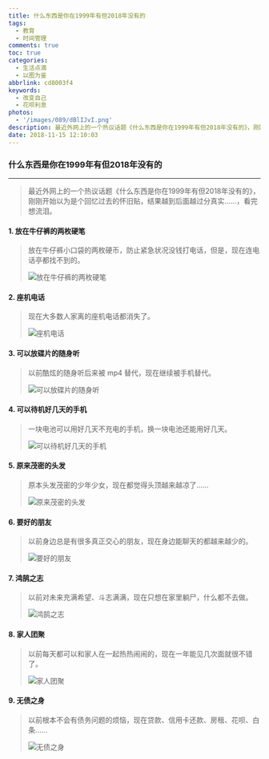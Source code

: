 ```yaml
---
title: 什么东西是你在1999年有但2018年没有的
tags:
  - 教育
  - 时间管理
comments: true
toc: true
categories:
  - 生活点滴
  - 以图为鉴
abbrlink: cd8003f4
keywords:
  - 改变自己
  - 花呗利息
photos:
  - '/images/089/dBlIJvI.png'
description: 最近外网上的一个热议话题《什么东西是你在1999年有但2018年没有的》，刚刚开始以为是个回忆过去的怀旧贴，结果越到后面越过分真实……，看完想流泪。
date: 2018-11-15 12:10:03
---
```

<script type="text/javascript" src="/js/src/bai.js"></script>

### 什么东西是你在1999年有但2018年没有的
---
> 最近外网上的一个热议话题《什么东西是你在1999年有但2018年没有的》，刚刚开始以为是个回忆过去的怀旧贴，结果越到后面越过分真实……，看完想流泪。

#### 1. 放在牛仔裤的两枚硬笔
> 放在牛仔裤小口袋的两枚硬币，防止紧急状况没钱打电话，但是，现在连电话亭都找不到的。
>
> ![放在牛仔裤的两枚硬笔](/images/089/G7Ptqg9.jpg "放在牛仔裤的两枚硬笔")

#### 2. 座机电话
> 现在大多数人家离的座机电话都消失了。
>
> ![座机电话](/images/089/2h4DId8.jpg "座机电话")

#### 3. 可以放碟片的随身听
> 以前酷炫的随身听后来被 mp4 替代，现在继续被手机替代。
>
> ![可以放碟片的随身听](/images/089/tAkFzVU.jpg "可以放碟片的随身听")

#### 4. 可以待机好几天的手机
> 一块电池可以用好几天不充电的手机，换一块电池还能用好几天。
>
> ![可以待机好几天的手机](/images/089/Yp8IQEI.jpg "可以待机好几天的手机")

#### 5. 原来茂密的头发
> 原本头发茂密的少年少女，现在都觉得头顶越来越凉了……
>
> ![原来茂密的头发](/images/089/gjNKRVN.jpg "原来茂密的头发")

#### 6. 要好的朋友
> 以前身边总是有很多真正交心的朋友，现在身边能聊天的都越来越少的。
>
> ![要好的朋友](/images/089/NnFoFND.jpg "要好的朋友")

#### 7. 鸿鹄之志
> 以前对未来充满希望、斗志满满，现在只想在家里躺尸，什么都不去做。
>
> ![鸿鹄之志](/images/089/XI9hLED.jpg "鸿鹄之志")

#### 8. 家人团聚
> 以前每天都可以和家人在一起热热闹闹的，现在一年能见几次面就很不错了。
>
> ![家人团聚](/images/089/uch7LMC.jpg "家人团聚")

#### 9. 无债之身
> 以前根本不会有债务问题的烦恼，现在贷款、信用卡还款、房租、花呗、白条……
>
> ![无债之身](/images/089/n4lK043.jpg "无债之身")
